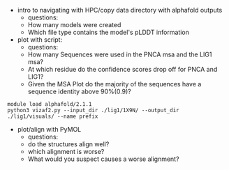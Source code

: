 * intro to navigating with HPC/copy data directory with alphafold outputs
  * questions:
  * How many models were created
  * Which file type contains the model's pLDDT information 
* plot with script: 
  * questions: 
  * How many Sequences were used in the PNCA msa and the LIG1 msa?
  * At which residue do the confidence scores drop off for PNCA and LIG1?
  * Given the MSA Plot do the majority of the sequences have a sequence identity above 90%(0.9)?
```
module load alphafold/2.1.1
python3 vizaf2.py --input_dir ./lig1/1X9N/ --output_dir ./lig1/visuals/ --name prefix
```
* plot/align with PyMOL
  * questions: 
  * do the structures align well?
  * which alignment is worse? 
  * What would you suspect causes a worse alignment?
